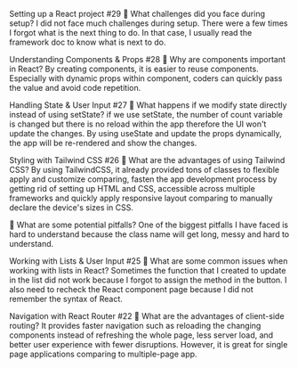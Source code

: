 Setting up a React project #29
📌 What challenges did you face during setup?
I did not face much challenges during setup. There were a few times I forgot what is the next thing to do. In that case, I usually read the framework doc to know what is next to do.

Understanding Components & Props #28
📌 Why are components important in React?
By creating components, it is easier to reuse components. Especially with dynamic props within component, coders can quickly pass the value and avoid code repetition.

Handling State & User Input #27
📌 What happens if we modify state directly instead of using setState?
if we use setState, the number of count variable is changed but there is no reload within the app therefore the UI won't update the changes. By using useState and update the props dynamically, the app will be re-rendered and show the changes.

Styling with Tailwind CSS #26
📌 What are the advantages of using Tailwind CSS?
By using TailwindCSS, it already provided tons of classes to flexible apply and customize comparing, fasten the app development process by getting rid of setting up HTML and CSS, accessible across multiple frameworks and quickly apply responsive layout comparing to manually declare the device's sizes in CSS.

📌 What are some potential pitfalls?
One of the biggest pitfalls I have faced is hard to understand because the class name will get long, messy and hard to understand.

Working with Lists & User Input #25
📌 What are some common issues when working with lists in React?
Sometimes the function that I created to update in the list did not work because I forgot to assign the method in the button. I also need to recheck the React component page because I did not remember the syntax of React.

Navigation with React Router #22
📌 What are the advantages of client-side routing?
It provides faster navigation such as reloading the changing components instead of refreshing the whole page, less server load, and better user experience with fewer disruptions. However, it is great for single page applications comparing to multiple-page app.

